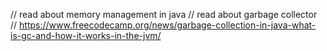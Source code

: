 // read about memory management in java
// read about garbage collector 
// https://www.freecodecamp.org/news/garbage-collection-in-java-what-is-gc-and-how-it-works-in-the-jvm/ 
